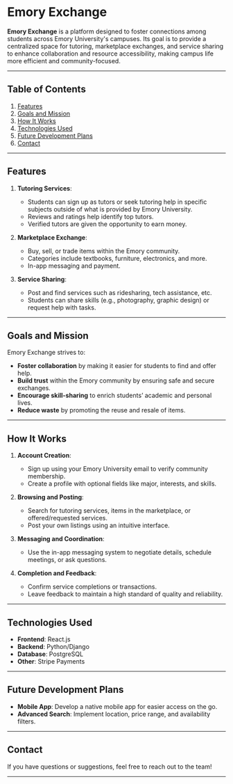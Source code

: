 # **Emory Exchange**

**Emory Exchange** is a platform designed to foster connections among students across Emory University's campuses. Its goal is to provide a centralized space for tutoring, marketplace exchanges, and service sharing to enhance collaboration and resource accessibility, making campus life more efficient and community-focused.

---

## **Table of Contents**
1. [Features](#features)
2. [Goals and Mission](#goals-and-mission)
3. [How It Works](#how-it-works)
4. [Technologies Used](#technologies-used)
5. [Future Development Plans](#future-development-plans)
6. [Contact](#contact)

---

## **Features**

1. **Tutoring Services**:
   - Students can sign up as tutors or seek tutoring help in specific subjects outside of what is provided by Emory University.
   - Reviews and ratings help identify top tutors.
   - Verified tutors are given the opportunity to earn money.

2. **Marketplace Exchange**:
   - Buy, sell, or trade items within the Emory community.
   - Categories include textbooks, furniture, electronics, and more.
   - In-app messaging and payment.

3. **Service Sharing**:
   - Post and find services such as ridesharing, tech assistance, etc.
   - Students can share skills (e.g., photography, graphic design) or request help with tasks.

---

## **Goals and Mission**

Emory Exchange strives to:
- **Foster collaboration** by making it easier for students to find and offer help.
- **Build trust** within the Emory community by ensuring safe and secure exchanges.
- **Encourage skill-sharing** to enrich students’ academic and personal lives.
- **Reduce waste** by promoting the reuse and resale of items.

---

## **How It Works**

1. **Account Creation**:
   - Sign up using your Emory University email to verify community membership.
   - Create a profile with optional fields like major, interests, and skills.

2. **Browsing and Posting**:
   - Search for tutoring services, items in the marketplace, or offered/requested services.
   - Post your own listings using an intuitive interface.

3. **Messaging and Coordination**:
   - Use the in-app messaging system to negotiate details, schedule meetings, or ask questions.

4. **Completion and Feedback**:
   - Confirm service completions or transactions.
   - Leave feedback to maintain a high standard of quality and reliability.

---

## **Technologies Used**

- **Frontend**: React.js
- **Backend**: Python/Django
- **Database**: PostgreSQL
- **Other**: Stripe Payments

---

## **Future Development Plans**

- **Mobile App**: Develop a native mobile app for easier access on the go.
- **Advanced Search**: Implement location, price range, and availability filters.

---

## **Contact**

If you have questions or suggestions, feel free to reach out to the team!

---
